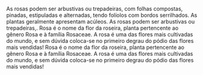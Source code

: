 As rosas podem ser arbustivas ou trepadeiras, com folhas compostas, pinadas, estipuladas e alternadas, tendo folíolos com bordos serrilhados. As plantas geralmente apresentam acúleos.
As rosas podem ser arbustivas ou trepadeiras,.
Rosa é o nome da flor da roseira, planta pertencente ao gênero Rosa e à família Rosaceae. A rosa é uma das flores mais cultivadas do mundo, e sem dúvida coloca-se no primeiro degrau do pódio das flores mais vendidas!
Rosa é o nome da flor da roseira, planta pertencente ao gênero Rosa e à família Rosaceae. A rosa é uma das flores mais cultivadas do mundo, e sem dúvida coloca-se no primeiro degrau do pódio das flores mais vendidas!
